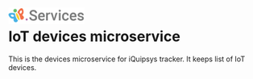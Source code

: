 # <img src="https://github.com/pip-services/pip-services/raw/master/design/Logo.png" alt="Pip.Services Logo" style="max-width:30%"> <br/> IoT devices microservice

This is the devices microservice for iQuipsys tracker. 
It keeps list of IoT devices.
